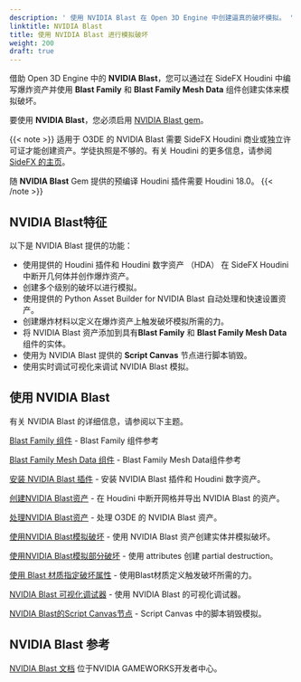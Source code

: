 ```yaml
---
description: ' 使用 NVIDIA Blast 在 Open 3D Engine 中创建逼真的破坏模拟。 '
linktitle: NVIDIA Blast
title: 使用 NVIDIA Blast 进行模拟破坏
weight: 200
draft: true
---
```


借助 Open 3D Engine 中的 **NVIDIA Blast**，您可以通过在 SideFX Houdini 中编写爆炸资产并使用 **Blast Family** 和 **Blast Family Mesh Data** 组件创建实体来模拟破坏。

要使用 **NVIDIA Blast**，您必须启用 [NVIDIA Blast gem](/docs/user-guide/gems/reference/physics/nvidia/nvidia-blast/)。

{{< note >}}
适用于 O3DE 的 NVIDIA Blast 需要 SideFX Houdini 商业或独立许可证才能创建资产。学徒执照是不够的。有关 Houdini 的更多信息，请参阅 [SideFX 的主页](https://www.sidefx.com/)。

随 **NVIDIA Blast** Gem 提供的预编译 Houdini 插件需要 Houdini 18.0。
{{< /note >}}

## NVIDIA Blast特征

以下是 NVIDIA Blast 提供的功能：
+ 使用提供的 Houdini 插件和 Houdini 数字资产 （HDA） 在 SideFX Houdini 中断开几何体并创作爆炸资产。
+ 创建多个级别的破坏以进行模拟。
+ 使用提供的 Python Asset Builder for NVIDIA Blast 自动处理和快速设置资产。
+ 创建爆炸材料以定义在爆炸资产上触发破坏模拟所需的力。
+ 将 NVIDIA Blast 资产添加到具有**Blast Family** 和 **Blast Family Mesh Data**组件的实体。
+ 使用为 NVIDIA Blast 提供的 **Script Canvas** 节点进行脚本销毁。
+ 使用实时调试可视化来调试 NVIDIA Blast 模拟。

## 使用 NVIDIA Blast

有关 NVIDIA Blast 的详细信息，请参阅以下主题。

[Blast Family 组件](/docs/user-guide/components/reference/destruction/blast-family/) - Blast Family 组件参考

[Blast Family Mesh Data 组件](/docs/user-guide/components/reference/destruction/blast-family-mesh-data/) - Blast Family Mesh Data组件参考

[安装 NVIDIA Blast 插件](/docs/user-guide/interactivity/physics/nvidia-blast/install-houdini-plugin/#install-nvidia-blast-plug-ins) - 安装 NVIDIA Blast 插件和 Houdini 数字资产。

[创建NVIDIA Blast资产](/docs/user-guide/interactivity/physics/nvidia-blast/create-blast-asset/) - 在 Houdini 中断开网格并导出 NVIDIA Blast 的资产。

[处理NVIDIA Blast资产](/docs/user-guide/interactivity/physics/nvidia-blast/process-blast-asset/) - 处理 O3DE 的 NVIDIA Blast 资产。

[使用NVIDIA Blast模拟破坏](/docs/user-guide/interactivity/physics/nvidia-blast/) - 使用 NVIDIA Blast 资产创建实体并模拟破坏。

[使用NVIDIA Blast模拟部分破坏](/docs/user-guide/interactivity/physics/nvidia-blast/static-chunks/) - 使用 attributes 创建 partial destruction。

[使用 Blast 材质指定破坏属性](/docs/user-guide/interactivity/physics/nvidia-blast/materials/) - 使用Blast材质定义触发破坏所需的力。

[NVIDIA Blast 可视化调试器](/docs/user-guide/interactivity/physics/nvidia-blast/debug/) - 使用 NVIDIA Blast 的可视化调试器。

[NVIDIA Blast的Script Canvas节点](/docs/user-guide/interactivity/physics/nvidia-blast/script-canvas/) - Script Canvas 中的脚本销毁模拟。

## NVIDIA Blast 参考 

 [NVIDIA Blast 文档](https://developer.nvidia.com/blast) 位于NVIDIA GAMEWORKS开发者中心。
